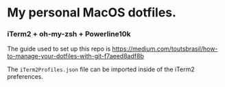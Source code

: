 # My personal MacOS dotfiles. 

### iTerm2 + oh-my-zsh + Powerline10k

The guide used to set up this repo is https://medium.com/toutsbrasil/how-to-manage-your-dotfiles-with-git-f7aeed8adf8b

The `iTerm2Profiles.json` file can be imported inside of the iTerm2 preferences.

